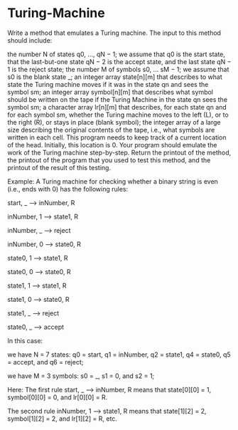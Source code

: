 # Turing-Machine
Write a method that emulates a Turing machine.
The input to this method should include:

the number N of states q0, ..., qN − 1; we assume that q0 is the start state, that the last-but-one state qN − 2 is the accept state, and the last state qN − 1 is the reject state;
the number M of symbols s0, ... sM − 1; we assume that s0 is the blank state _;
an integer array state[n][m] that describes to what state the Turing machine moves if it was in the state qn and sees the symbol sm;
an integer array symbol[n][m] that describes what symbol should be written on the tape if the Turing Machine in the state qn sees the symbol sm;
a character array lr[n][m] that describes, for each state qn and for each symbol sm, whether the Turing machine moves to the left (L), or to the right (R), or stays in place (blank symbol);
the integer array of a large size describing the original contents of the tape, i.e., what symbols are written in each cell.
This program needs to keep track of a current location of the head. Initially, this location is 0.
Your program should emulate the work of the Turing machine step-by-step. Return the printout of the method, the printout of the program that you used to test this method, and the printout of the result of this testing.

Example: A Turing machine for checking whether a binary string is even (i.e., ends with 0) has the following rules:

start, _ --> inNumber, R

inNumber, 1 --> state1, R

inNumber, _ --> reject

inNumber, 0 --> state0, R

state0, 1 --> state1, R

state0, 0 --> state0, R

state1, 1 --> state1, R

state1, 0 --> state0, R

state1, _ --> reject

state0, _ --> accept

In this case:

we have N = 7 states:
  q0 = start, 
  q1 = inNumber, 
  q2 = state1,
  q4 = state0, 
  q5 = accept, and q6 = reject;
  
we have M = 3 symbols: s0 = _, s1 = 0, and s2 = 1;

Here:
The first rule start, _ --> inNumber,
  R means that state[0][0] = 1,
  symbol[0][0] = 0, and lr[0][0] = R.

The second rule inNumber, 1 --> state1, R means that state[1][2] = 2, symbol[1][2] = 2, and lr[1][2] = R, etc.

